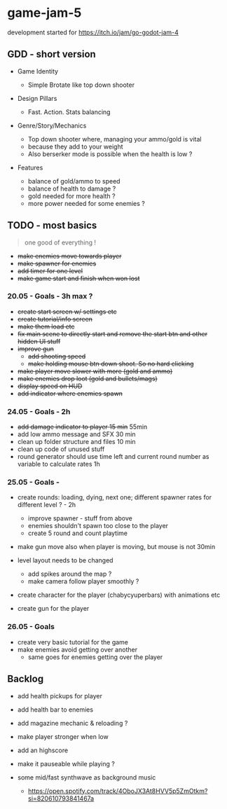 # game-jam-5
development started for https://itch.io/jam/go-godot-jam-4

## GDD - short version
- Game Identity
	- Simple Brotate like top down shooter

- Design Pillars
	- Fast. Action. Stats balancing

- Genre/Story/Mechanics
	- Top down shooter where, managing your ammo/gold is vital 
	- because they add to your weight
	- Also berserker mode is possible when the health is low ?

- Features
	- balance of gold/ammo to speed
	- balance of health to damage ?
	- gold needed for more health ?
	- more power needed for some enemies ?

## TODO - most basics
> one good of everything !

- ~~make enemies move towards player~~
- ~~make spawner for enemies~~
- ~~add timer for one level~~
- ~~make game start and finish when won lost~~

### 20.05 - Goals - 3h max ?
- ~~create start screen w/ settings etc~~
- ~~create tutorial/info screen~~
- ~~make them load etc~~
- ~~fix main scene to directly start and remove the start btn and other hidden UI stuff~~
- ~~improve gun~~
	- ~~add shooting speed~~
	- ~~make holding mouse btn down shoot. So no hard clicking~~
- ~~make player move slower with more (gold and ammo)~~ 
- ~~make enemies drop loot (gold and bullets/mags)~~
- ~~display speed on HUD~~
- ~~add indicator where enemies spawn~~

### 24.05 - Goals - 2h
- ~~add damage indicator to player 15 min~~ 55min
- add low ammo message and SFX 30 min
- clean up folder structure and files 10 min
- 	clean up code of unused stuff
- round generator should use time left and current round number as variable to calculate rates 1h


### 25.05 - Goals - 
- create rounds: loading, dying, next one; different spawner rates for different level ? - 2h
	- improve spawner - stuff from above
	- enemies shouldn't spawn too close to the player
	- create 5 round and count playtime

- make gun move also when player is moving, but mouse is not 30min

- level layout needs to be changed	
	- add spikes around the map ?
	- make camera follow player smoothly ?
- create character for the player (chabycyuperbars) with animations etc
- create gun for the player


### 26.05 - Goals
- create very basic tutorial for the game
- make enemies avoid getting over another
	- same goes for enemies getting over the player


## Backlog
- add health pickups for player
- add health bar to enemies
- add magazine mechanic & reloading ?
- make player stronger when low
- add an highscore
- make it pauseable while playing ?

- some mid/fast synthwave as background music
	- https://open.spotify.com/track/4OboJX3At8HVV5p5ZmOtkm?si=820610793841467a
